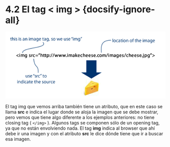 # 4.2 El tag < img > {docsify-ignore-all}

![Tag a](../_images/image-tag.gif)

El tag img que vemos arriba también tiene un atributo, que en este caso se llama **src** e indica el lugar donde se aloja la imagen que se debe mostrar, pero vemos que tiene algo diferente a los ejemplos anteriores: no tiene closing tag ( `</img>` ). Algunos tags se componen sólo de un opening tag, ya que no están envolviendo nada. El tag **img** indica al browser que ahí debe ir una imagen y con el atributo **src** le dice dónde tiene que ir a buscar esa imagen.
